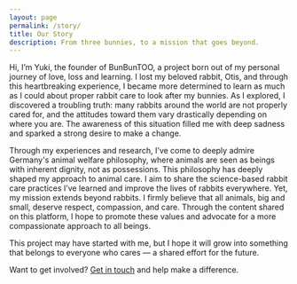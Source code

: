 ```yaml
---
layout: page
permalink: /story/
title: Our Story
description: From three bunnies, to a mission that goes beyond.
---
```

Hi, I’m Yuki, the founder of BunBunTOO, a project born out of my personal journey of love, loss and learning. I lost my beloved rabbit, Otis, and through this heartbreaking experience, I became more determined to learn as much as I could about proper rabbit care to look after my bunnies. As I explored, I discovered a troubling truth: many rabbits around the world are not properly cared for, and the attitudes toward them vary drastically depending on where you are. The awareness of this situation filled me with deep sadness and sparked a strong desire to make a change.

Through my experiences and research, I’ve come to deeply admire Germany's animal welfare philosophy, where animals are seen as beings with inherent dignity, not as possessions. This philosophy has deeply shaped my approach to animal care. I aim to share the science-based rabbit care practices I’ve learned and improve the lives of rabbits everywhere. Yet, my mission extends beyond rabbits. I firmly believe that all animals, big and small, deserve respect, compassion, and care. Through the content shared on this platform, I hope to promote these values and advocate for a more compassionate approach to all beings.

This project may have started with me, but I hope it will grow into something that belongs to everyone who cares — a shared effort for the future.

Want to get involved? [Get in touch](../../contact/) and help make a difference.
